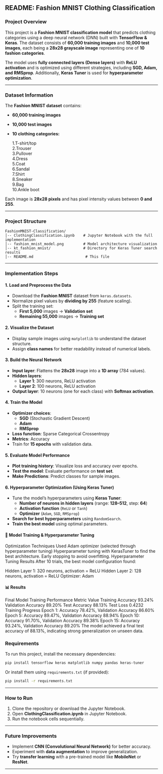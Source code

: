 ## **README: Fashion MNIST Clothing Classification**

### **Project Overview**
This project is a **Fashion MNIST classification model** that predicts clothing categories using a deep neural network (DNN) built with **TensorFlow & Keras**. The dataset consists of **60,000 training images** and **10,000 test images**, each being a **28x28 grayscale image** representing one of **10 fashion categories**.

The model uses **fully connected layers (Dense layers)** with **ReLU activation** and is optimized using different strategies, including **SGD, Adam, and RMSprop**. Additionally, **Keras Tuner** is used for **hyperparameter optimization**.

---

### **Dataset Information**
The **Fashion MNIST dataset** contains:
- **60,000 training images**
- **10,000 test images**
- **10 clothing categories:**

  1.T-shirt/top  
  2.Trouser  
  3.Pullover  
  4.Dress  
  5.Coat  
  6.Sandal  
  7.Shirt  
  8.Sneaker  
  9.Bag  
  10.Ankle boot  

Each image is **28x28 pixels** and has pixel intensity values between **0 and 255**.

---

### **Project Structure**
```
FashionMNIST-Classification/
│-- ClothingClassification.ipynb    # Jupyter Notebook with the full implementation
│-- fashion_mnist_model.png         # Model architecture visualization
│-- kt_fashion_mnist/               # Directory for Keras Tuner search results
│-- README.md                        # This file
```

---

### **Implementation Steps**
#### **1. Load and Preprocess the Data**
- Download the **Fashion MNIST** dataset from `keras.datasets`.
- Normalize pixel values by **dividing by 255** (feature scaling).
- Split the training set:  
  - **First 5,000** images → **Validation set**  
  - **Remaining 55,000** images → **Training set**  

#### **2. Visualize the Dataset**
- Display sample images using `matplotlib` to understand the dataset structure.
- Assign **class names** for better readability instead of numerical labels.

#### **3. Build the Neural Network**
- **Input layer**: Flattens the **28x28** image into a **1D array** (784 values).
- **Hidden layers**:
  - **Layer 1**: 300 neurons, ReLU activation
  - **Layer 2**: 100 neurons, ReLU activation
- **Output layer**: 10 neurons (one for each class) with **Softmax activation**.
  
#### **4. Train the Model**
- **Optimizer choices**:  
  - **SGD** (Stochastic Gradient Descent)  
  - **Adam**  
  - **RMSprop**  
- **Loss function**: Sparse Categorical Crossentropy  
- **Metrics**: Accuracy  
- Train for **15 epochs** with validation data.

#### **5. Evaluate Model Performance**
- **Plot training history**: Visualize loss and accuracy over epochs.
- **Test the model**: Evaluate performance on **test set**.
- **Make Predictions**: Predict classes for sample images.

#### **6. Hyperparameter Optimization (Using Keras Tuner)**
- Tune the model’s hyperparameters using **Keras Tuner**:
  - **Number of neurons in hidden layers** (range: **128–512**, step: **64**)
  - **Activation function** (`ReLU` or `Tanh`)
  - **Optimizer** (`Adam`, `SGD`, `RMSprop`)
- **Search for best hyperparameters** using `RandomSearch`.
- **Train the best model** using optimal parameters.

#### 🔧 Model Training & Hyperparameter Tuning
Optimization Techniques Used
Adam optimizer (selected through hyperparameter tuning)
Hyperparameter tuning with KerasTuner to find the best architecture.
Early stopping to avoid overfitting.
Hyperparameter Tuning Results
After 10 trials, the best model configuration found:

Hidden Layer 1: 320 neurons, activation = ReLU
Hidden Layer 2: 128 neurons, activation = ReLU
Optimizer: Adam

#### 📊 Results
Final Model Training Performance
Metric	Value
Training Accuracy	93.24%
Validation Accuracy	89.20%
Test Accuracy	88.13%
Test Loss	0.4232
Training Progress
Epoch 1: Accuracy 78.42%, Validation Accuracy 86.60%
Epoch 5: Accuracy 89.47%, Validation Accuracy 88.94%
Epoch 10: Accuracy 91.70%, Validation Accuracy 89.38%
Epoch 15: Accuracy 93.24%, Validation Accuracy 89.20%
The model achieved a final test accuracy of 88.13%, indicating strong generalization on unseen data.

### **Requirements**
To run this project, install the necessary dependencies:

```bash
pip install tensorflow keras matplotlib numpy pandas keras-tuner
```

Or install them using `requirements.txt` (if provided):

```bash
pip install -r requirements.txt
```

---

### **How to Run**
1. Clone the repository or download the Jupyter Notebook.
2. Open **ClothingClassification.ipynb** in Jupyter Notebook.
3. Run the notebook cells sequentially.

---

### **Future Improvements**
- Implement **CNN (Convolutional Neural Network)** for better accuracy.
- Experiment with **data augmentation** to improve generalization.
- Try **transfer learning** with a pre-trained model like **MobileNet** or **ResNet**.

---


